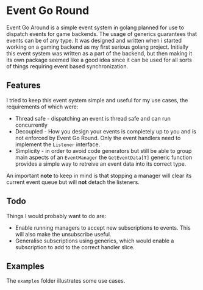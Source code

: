 # Event Go Round

Event Go Around is a simple event system in golang planned for use to dispatch events for game backends. The usage of generics guarantees that events can be of any type. It was designed and written when i started working on a gaming backend as my first serious golang project. Initially this event system was written as a part of the backend, but then making it its own package seemed like a good idea since it can be used for all sorts of things requiring event based synchronization.

## Features

I tried to keep this event system simple and useful for my use cases, the requirements of which were:

- Thread safe - dispatching an event is thread safe and can run concurrently
- Decoupled - How you design your events is completely up to you and is not enforced by Event Go Round. Only the event handlers need to implement the `Listener` interface.
- Simplicity - in order to avoid code generators but still be able to group main aspects of an `EventManager` the `GetEventData[T]` generic function provides a simple way to retreive an event data into its correct type.
  
An important **note** to keep in mind is that stopping a manager will clear its current event queue but will **not** detach the listeners.

## Todo

Things I would probably want to do are:

- Enable running managers to accept new subscriptions to events. This will also make the unsubscribe useful.
- Generalise subscriptions using generics, which would enable a subscription to add to the correct handler slice.

## Examples

The ```examples``` folder illustrates some use cases.
